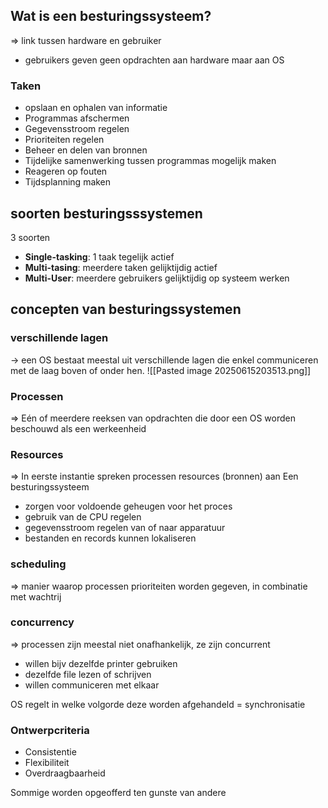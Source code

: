 ## Wat is een besturingssysteem?
=> link tussen hardware en gebruiker
- gebruikers geven geen opdrachten aan hardware maar aan OS
### Taken
- opslaan en ophalen van informatie
- Programmas afschermen
- Gegevensstroom regelen
- Prioriteiten regelen
- Beheer en delen van bronnen
- Tijdelijke samenwerking tussen programmas mogelijk maken
- Reageren op fouten
- Tijdsplanning maken
## soorten besturingsssystemen
3 soorten
- __Single-tasking__: 1 taak tegelijk actief
- __Multi-tasing__: meerdere taken gelijktijdig actief
- __Multi-User__: meerdere gebruikers gelijktijdig op systeem werken
## concepten van besturingssystemen
### verschillende lagen
-> een OS bestaat meestal uit verschillende lagen die enkel communiceren met de laag boven of onder hen.
![[Pasted image 20250615203513.png]]
### Processen
=> Eén of meerdere reeksen van opdrachten die door een OS worden beschouwd als een werkeenheid

### Resources
=> In eerste instantie spreken processen resources (bronnen) aan 
Een besturingssysteem
- zorgen voor voldoende geheugen voor het proces
- gebruik van de CPU regelen
- gegevensstroom regelen van of naar apparatuur
- bestanden en records kunnen lokaliseren

### scheduling
=> manier waarop processen prioriteiten worden gegeven, in combinatie met wachtrij

### concurrency
=> processen zijn meestal niet onafhankelijk, ze zijn concurrent
- willen bijv dezelfde printer gebruiken
- dezelfde file lezen of schrijven
- willen communiceren met elkaar

OS regelt in welke volgorde deze worden afgehandeld = synchronisatie

### Ontwerpcriteria
- Consistentie
- Flexibiliteit
- Overdraagbaarheid

Sommige worden opgeofferd ten gunste van andere


